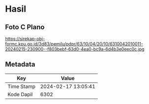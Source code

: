 # Hasil

## Foto C Plano

https://sirekap-obj-formc.kpu.go.id/3d83/pemilu/pdpr/63/10/04/20/10/6310042010011-20240215-230900--f803bebf-63d0-4ea0-bc9a-6d4b3e0eec0c.jpg


## Metadata

| Key        | Value               |
| ---------- | ------------------- |
| Time Stamp | 2024-02-17 13:05:41 |
| Kode Dapil | 6302                |



